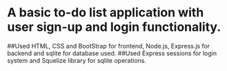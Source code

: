 # A basic to-do list application with user sign-up and login functionality.
##Used HTML, CSS and BootStrap for frontend, Node.js, Express.js for backend and sqlite for database used.
##Used Express sessions for login system and Squelize library for sqlite operations.
